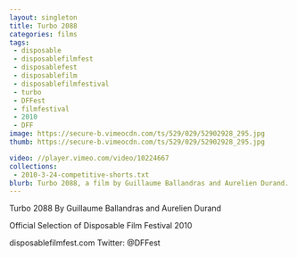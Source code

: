 ```yaml
---
layout: singleton
title: Turbo 2088
categories: films
tags:
 - disposable
 - disposablefilmfest
 - disposablefest
 - disposablefilm
 - disposablefilmfestival
 - turbo
 - DFFest
 - filmfestival
 - 2010
 - DFF
image: https://secure-b.vimeocdn.com/ts/529/029/52902928_295.jpg
thumb: https://secure-b.vimeocdn.com/ts/529/029/52902928_295.jpg

video: //player.vimeo.com/video/10224667
collections:
 - 2010-3-24-competitive-shorts.txt
blurb: Turbo 2088, a film by Guillaume Ballandras and Aurelien Durand.
---
```


Turbo 2088
By Guillaume Ballandras and Aurelien Durand

Official Selection of Disposable Film Festival 2010

disposablefilmfest.com
Twitter: @DFFest